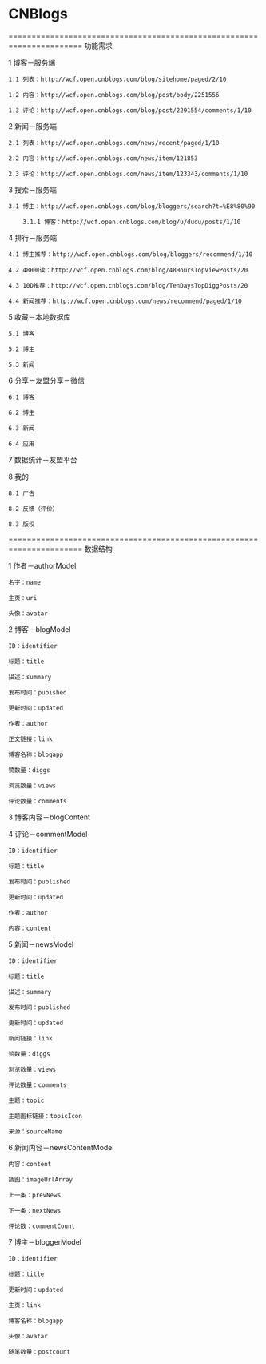 # CNBlogs

======================================================================
功能需求

1 博客－服务端

	1.1 列表：http://wcf.open.cnblogs.com/blog/sitehome/paged/2/10
	
	1.2 内容：http://wcf.open.cnblogs.com/blog/post/body/2251556
	
	1.3 评论：http://wcf.open.cnblogs.com/blog/post/2291554/comments/1/10

2 新闻－服务端

	2.1 列表：http://wcf.open.cnblogs.com/news/recent/paged/1/10
	
	2.2 内容：http://wcf.open.cnblogs.com/news/item/121853
	
	2.3 评论：http://wcf.open.cnblogs.com/news/item/123343/comments/1/10

3 搜索－服务端

	3.1 博主：http://wcf.open.cnblogs.com/blog/bloggers/search?t=%E8%80%90
	
		3.1.1 博客：http://wcf.open.cnblogs.com/blog/u/dudu/posts/1/10

4 排行－服务端

	4.1 博主推荐：http://wcf.open.cnblogs.com/blog/bloggers/recommend/1/10
	
	4.2 48H阅读：http://wcf.open.cnblogs.com/blog/48HoursTopViewPosts/20
	
	4.3 10D推荐：http://wcf.open.cnblogs.com/blog/TenDaysTopDiggPosts/20
	
	4.4 新闻推荐：http://wcf.open.cnblogs.com/news/recommend/paged/1/10

5 收藏－本地数据库

	5.1 博客
	
	5.2 博主
	
	5.3 新闻

6 分享－友盟分享－微信

	6.1 博客
	
	6.2 博主
	
	6.3 新闻
	
	6.4 应用

7 数据统计－友盟平台

8 我的

	8.1 广告
	
	8.2 反馈（评价）
	
	8.3 版权
	
======================================================================
数据结构

1 作者－authorModel

	名字：name
	
	主页：uri
	
	头像：avatar

2 博客－blogModel

	ID：identifier
	
	标题：title
	
	描述：summary
	
	发布时间：pubished
	
	更新时间：updated
	
	作者：author
	
	正文链接：link
	
	博客名称：blogapp
	
	赞数量：diggs
	
	浏览数量：views
	
	评论数量：comments

3 博客内容－blogContent

4 评论－commentModel

	ID：identifier
	
	标题：title
	
	发布时间：published
	
	更新时间：updated
	
    作者：author
	
	内容：content

5 新闻－newsModel

	ID：identifier
	
	标题：title
	
	描述：summary
	
	发布时间：published
	
	更新时间：updated
	
	新闻链接：link
	
	赞数量：diggs
	
	浏览数量：views
	
	评论数量：comments
	
	主题：topic
	
	主题图标链接：topicIcon
	
	来源：sourceName

6 新闻内容－newsContentModel

	内容：content
	
	插图：imageUrlArray
	
	上一条：prevNews
	
	下一条：nextNews
	
	评论数：commentCount

7 博主－bloggerModel
    
    ID：identifier
    
    标题：title

    更新时间：updated

    主页：link

    博客名称：blogapp

    头像：avatar

    随笔数量：postcount



